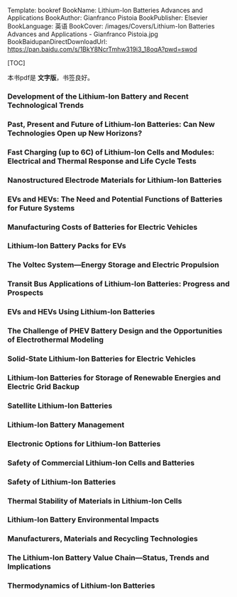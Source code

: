 Template: bookref
BookName: Lithium-Ion Batteries Advances and Applications
BookAuthor: Gianfranco Pistoia
BookPublisher: Elsevier
BookLanguage: 英语
BookCover: /images/Covers/Lithium-Ion Batteries Advances and Applications - Gianfranco Pistoia.jpg
BookBaidupanDirectDownloadUrl: https://pan.baidu.com/s/1BkY8NcrTmhw319i3_18oqA?pwd=swod 

[TOC]

本书pdf是 **文字版**，书签良好。


### Development of the Lithium-Ion Battery and Recent Technological Trends


### Past, Present and Future of Lithium-Ion Batteries: Can New Technologies Open up New Horizons?


### Fast Charging (up to 6C) of Lithium-Ion Cells and Modules: Electrical and Thermal Response and Life Cycle Tests

### Nanostructured Electrode Materials for Lithium-Ion Batteries

### EVs and HEVs: The Need and Potential Functions of Batteries for Future Systems

### Manufacturing Costs of Batteries for Electric Vehicles

### Lithium-Ion Battery Packs for EVs

### The Voltec System—Energy Storage and Electric Propulsion

### Transit Bus Applications of Lithium-Ion Batteries: Progress and Prospects

### EVs and HEVs Using Lithium-Ion Batteries

### The Challenge of PHEV Battery Design and the Opportunities of Electrothermal Modeling

### Solid-State Lithium-Ion Batteries for Electric Vehicles

### Lithium-Ion Batteries for Storage of Renewable Energies and Electric Grid Backup

### Satellite Lithium-Ion Batteries

### Lithium-Ion Battery Management

### Electronic Options for Lithium-Ion Batteries

### Safety of Commercial Lithium-Ion Cells and Batteries

### Safety of Lithium-Ion Batteries

### Thermal Stability of Materials in Lithium-Ion Cells

### Lithium-Ion Battery Environmental Impacts

### Manufacturers, Materials and Recycling Technologies

### The Lithium-Ion Battery Value Chain—Status, Trends and Implications

### Thermodynamics of Lithium-Ion Batteries